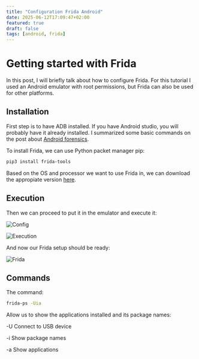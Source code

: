 ```yaml
---
title: "Configuration Frida Android"
date: 2025-06-12T17:09:47+02:00
featured: true
draft: false
tags: [android, frida]
---
```


# Getting started with Frida 

In this post, I will briefly talk about how to configure Frida. For this tutorial I used an Android emulator with root permissions, but Frida can also be used for other platforms. 

## **Installation**


First step is to have ADB installed. If you have Android studio, you will probably have it already installed. I summarized some basic commands on the post about [Android forensics](https://jackleila.github.io/programming/public/post/android-forensics-tools/).

To install Frida, we can use Python packet manager pip:


```bash
pip3 install frida-tools
```


Based on the OS and processor we want to use Frida in, we can download the appropiate version [here](https://github.com/frida/frida/releases).


## **Execution**

Then we can proceed to put it in the emulator and execute it:

![Config](https://jackleila.github.io/programming/images/frida_config.png)

![Execution](https://jackleila.github.io/programming/images/frida_exec.png)

And now our Frida setup should be ready:

![Frida](https://jackleila.github.io/programming/images/frida_ps.png)

## **Commands**

The command: 

```bash
frida-ps -Uia
```
Allow us to show the applications installed and its package names:

-U	Connect to USB device 

-i	Show package names

-a	Show applications

